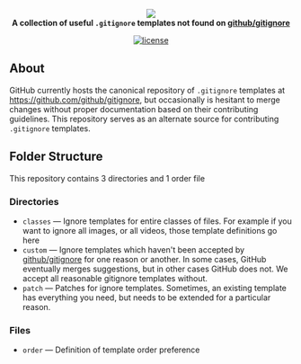 <p align="center">
    <a href="https://www.gitignore.io">
        <img src="https://cdn.rawgit.com/vcsfund/design/master/github/gitignore.svg" />
    </a>
    <br>
    <strong>A collection of useful <code>.gitignore</code> templates not found on <a href="https://github.com/github/gitignore">github/gitignore</a></strong>
</p>
<p align="center">
    <a href="https://github.com/vcsfund/gitignore/blob/master/LICENSE.md"><img src="https://img.shields.io/github/license/vcsfund/gitignore.svg" alt="license"></a>
</p>

## About

GitHub currently hosts the canonical repository of `.gitignore` templates at https://github.com/github/gitignore, but occasionally is hesitant to merge changes without proper documentation based on their contributing guidelines.  This repository serves as an alternate source for contributing `.gitignore` templates.

## Folder Structure

This repository contains 3 directories and 1 order file

### Directories

- `classes` — Ignore templates for entire classes of files.  For example if you want to ignore all images, or all videos, those template definitions go here
- `custom` — Ignore templates which haven't been accepted by [github/gitignore](https://github.com/github/gitignore) for one reason or another.  In some cases, GitHub eventually merges suggestions, but in other cases GitHub does not.  We accept all reasonable gitignore templates without.
- `patch` — Patches for ignore templates. Sometimes, an existing template has everything you need, but needs to be extended for a particular reason.

### Files

- `order` — Definition of template order preference
